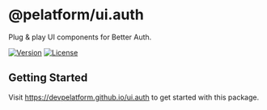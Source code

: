# @pelatform/ui.auth

Plug & play UI components for Better Auth.

[![Version](https://img.shields.io/npm/v/@pelatform/ui.auth.svg)](https://www.npmjs.com/package/@pelatform/ui.auth)
[![License](https://img.shields.io/npm/l/@pelatform/ui.auth.svg)](https://github.com/devpelatform/ui.auth/blob/main/LICENSE)

## Getting Started

Visit https://devpelatform.github.io/ui.auth to get started with this package.
